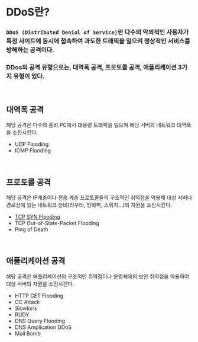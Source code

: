 # **DDoS란?**

### `DDoS (Distributed Denial of Service)`란 **다수의 악의적인 사용자**가 특정 사이트에 동시에 접속하여 **과도한 트래픽**을 일으켜 **정상적인 서비스를 방해**하는 공격이다.
### DDos의 공격 유형으로는, 대역폭 공격, 프로토콜 공격, 애플리케이션 3가지 유형이 있다.

<br>

## **대역폭 공격**
해당 공격은 다수의 좀비 PC에서 대용량 트래픽을 일으켜 해당 서버의 네트워크 대역폭을 소진시킨다.

+ UDP Flooding
+ ICMP Flooding

<br>

## **프로토콜 공격**
해당 공격은 IP계층이나 전송 계층 프로토콜들의 구조적인 취약점을 악용해 대상 서버나 경로상에 있는 네트워크 장비(라우터, 방화벽, 스위치...)의 자원을 소진시킨다.

+ [TCP SYN Flooding](TCP%20SYN%20Flooding.md)
+ TCP Out-of-State-Packet Flooding
+ Ping of Death

<br>

## **애플리케이션 공격**
해당 공격은 애플리케이션의 구조적인 취약점이나 운영체제의 보안 취약점을 악용하여 대상 서버의 자원을 소진시킨다.

+ HTTP GET Flooding
+ CC Attack
+ Slowloris
+ RUDY
+ DNS Query Flooding
+ DNS Amplication DDoS
+ Mail Bomb
